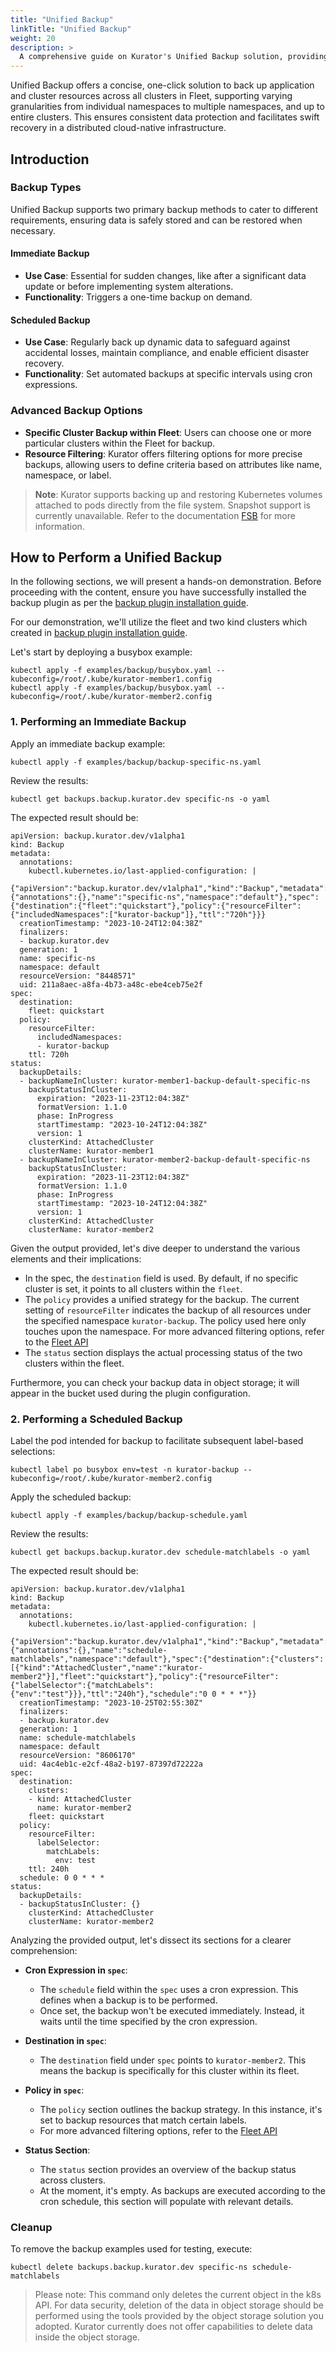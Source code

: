 ```yaml
---
title: "Unified Backup"
linkTitle: "Unified Backup"
weight: 20
description: >
  A comprehensive guide on Kurator's Unified Backup solution, providing an overview and practical implementation steps.
---
```


Unified Backup offers a concise, one-click solution to back up application and cluster resources across all clusters in Fleet,
supporting varying granularities from individual namespaces to multiple namespaces, and up to entire clusters.
This ensures consistent data protection and facilitates swift recovery in a distributed cloud-native infrastructure.

## Introduction

### Backup Types

Unified Backup supports two primary backup methods to cater to different requirements, ensuring data is safely stored and can be restored when necessary.

#### Immediate Backup

- **Use Case**: Essential for sudden changes, like after a significant data update or before implementing system alterations.
- **Functionality**: Triggers a one-time backup on demand.

#### Scheduled Backup

- **Use Case**: Regularly back up dynamic data to safeguard against accidental losses, maintain compliance, and enable efficient disaster recovery.
- **Functionality**: Set automated backups at specific intervals using cron expressions.

### Advanced Backup Options

- **Specific Cluster Backup within Fleet**: Users can choose one or more particular clusters within the Fleet for backup.
- **Resource Filtering**: Kurator offers filtering options for more precise backups, allowing users to define criteria based on attributes like name, namespace, or label.

> **Note**: Kurator supports backing up and restoring Kubernetes volumes attached to pods directly from the file system. Snapshot support is currently unavailable. Refer to the documentation [FSB](https://velero.io/docs/v1.11/file-system-backup/) for more information.

## How to Perform a Unified Backup


In the following sections, we will present a hands-on demonstration. 
Before proceeding with the content, ensure you have successfully installed the backup plugin as per the [backup plugin installation guide](/docs/fleet-manager/backup/backup-plugin).


For our demonstration, we'll utilize the fleet and two kind clusters which created in [backup plugin installation guide](/docs/fleet-manager/backup/backup-plugin). 

Let's start by deploying a busybox example:

```console
kubectl apply -f examples/backup/busybox.yaml --kubeconfig=/root/.kube/kurator-member1.config
kubectl apply -f examples/backup/busybox.yaml --kubeconfig=/root/.kube/kurator-member2.config
```

### 1. Performing an Immediate Backup

Apply an immediate backup example:

```console
kubectl apply -f examples/backup/backup-specific-ns.yaml
```

Review the results:

```console
kubectl get backups.backup.kurator.dev specific-ns -o yaml
```

The expected result should be:

```console
apiVersion: backup.kurator.dev/v1alpha1
kind: Backup
metadata:
  annotations:
    kubectl.kubernetes.io/last-applied-configuration: |
      {"apiVersion":"backup.kurator.dev/v1alpha1","kind":"Backup","metadata":{"annotations":{},"name":"specific-ns","namespace":"default"},"spec":{"destination":{"fleet":"quickstart"},"policy":{"resourceFilter":{"includedNamespaces":["kurator-backup"]},"ttl":"720h"}}}
  creationTimestamp: "2023-10-24T12:04:38Z"
  finalizers:
  - backup.kurator.dev
  generation: 1
  name: specific-ns
  namespace: default
  resourceVersion: "8448571"
  uid: 211a8aec-a8fa-4b73-a48c-ebe4ceb75e2f
spec:
  destination:
    fleet: quickstart
  policy:
    resourceFilter:
      includedNamespaces:
      - kurator-backup
    ttl: 720h
status:
  backupDetails:
  - backupNameInCluster: kurator-member1-backup-default-specific-ns
    backupStatusInCluster:
      expiration: "2023-11-23T12:04:38Z"
      formatVersion: 1.1.0
      phase: InProgress
      startTimestamp: "2023-10-24T12:04:38Z"
      version: 1
    clusterKind: AttachedCluster
    clusterName: kurator-member1
  - backupNameInCluster: kurator-member2-backup-default-specific-ns
    backupStatusInCluster:
      expiration: "2023-11-23T12:04:38Z"
      formatVersion: 1.1.0
      phase: InProgress
      startTimestamp: "2023-10-24T12:04:38Z"
      version: 1
    clusterKind: AttachedCluster
    clusterName: kurator-member2
```

Given the output provided, let's dive deeper to understand the various elements and their implications:

- In the spec, the `destination` field is used. By default, if no specific cluster is set, it points to all clusters within the `fleet`.
- The `policy` provides a unified strategy for the backup. The current setting of `resourceFilter` indicates the backup of all resources under the specified namespace `kurator-backup`. The policy used here only touches upon the namespace. For more advanced filtering options, refer to the [Fleet API](https://kurator.dev/docs/references/fleet-api/#fleet)
- The `status` section displays the actual processing status of the two clusters within the fleet. 

Furthermore, you can check your backup data in object storage; it will appear in the bucket used during the plugin configuration.

### 2. Performing a Scheduled Backup

Label the pod intended for backup to facilitate subsequent label-based selections:

```console
kubectl label po busybox env=test -n kurator-backup --kubeconfig=/root/.kube/kurator-member2.config
```

Apply the scheduled backup:

```console
kubectl apply -f examples/backup/backup-schedule.yaml
```

Review the results:

```console
kubectl get backups.backup.kurator.dev schedule-matchlabels -o yaml
```

The expected result should be:

```console
apiVersion: backup.kurator.dev/v1alpha1
kind: Backup
metadata:
  annotations:
    kubectl.kubernetes.io/last-applied-configuration: |
      {"apiVersion":"backup.kurator.dev/v1alpha1","kind":"Backup","metadata":{"annotations":{},"name":"schedule-matchlabels","namespace":"default"},"spec":{"destination":{"clusters":[{"kind":"AttachedCluster","name":"kurator-member2"}],"fleet":"quickstart"},"policy":{"resourceFilter":{"labelSelector":{"matchLabels":{"env":"test"}}},"ttl":"240h"},"schedule":"0 0 * * *"}}
  creationTimestamp: "2023-10-25T02:55:30Z"
  finalizers:
  - backup.kurator.dev
  generation: 1
  name: schedule-matchlabels
  namespace: default
  resourceVersion: "8606170"
  uid: 4ac4eb1c-e2cf-48a2-b197-87397d72222a
spec:
  destination:
    clusters:
    - kind: AttachedCluster
      name: kurator-member2
    fleet: quickstart
  policy:
    resourceFilter:
      labelSelector:
        matchLabels:
          env: test
    ttl: 240h
  schedule: 0 0 * * *
status:
  backupDetails:
  - backupStatusInCluster: {}
    clusterKind: AttachedCluster
    clusterName: kurator-member2
```

Analyzing the provided output, let's dissect its sections for a clearer comprehension:

- **Cron Expression in `spec`**:
    - The `schedule` field within the `spec` uses a cron expression. This defines when a backup is to be performed.
    - Once set, the backup won't be executed immediately. Instead, it waits until the time specified by the cron expression.

- **Destination in `spec`**:
    - The `destination` field under `spec` points to `kurator-member2`. This means the backup is specifically for this cluster within its fleet.

- **Policy in `spec`**:
    - The `policy` section outlines the backup strategy. In this instance, it's set to backup resources that match certain labels.
    - For more advanced filtering options, refer to the [Fleet API](https://kurator.dev/docs/references/fleet-api/#fleet)
  
- **Status Section**:
    - The `status` section provides an overview of the backup status across clusters.
    - At the moment, it's empty. As backups are executed according to the cron schedule, this section will populate with relevant details.

### Cleanup

To remove the backup examples used for testing, execute:

```console
kubectl delete backups.backup.kurator.dev specific-ns schedule-matchlabels
```

> Please note: This command only deletes the current object in the k8s API.
For data security, deletion of the data in object storage should be performed using the tools provided by the object storage solution you adopted. 
Kurator currently does not offer capabilities to delete data inside the object storage.
